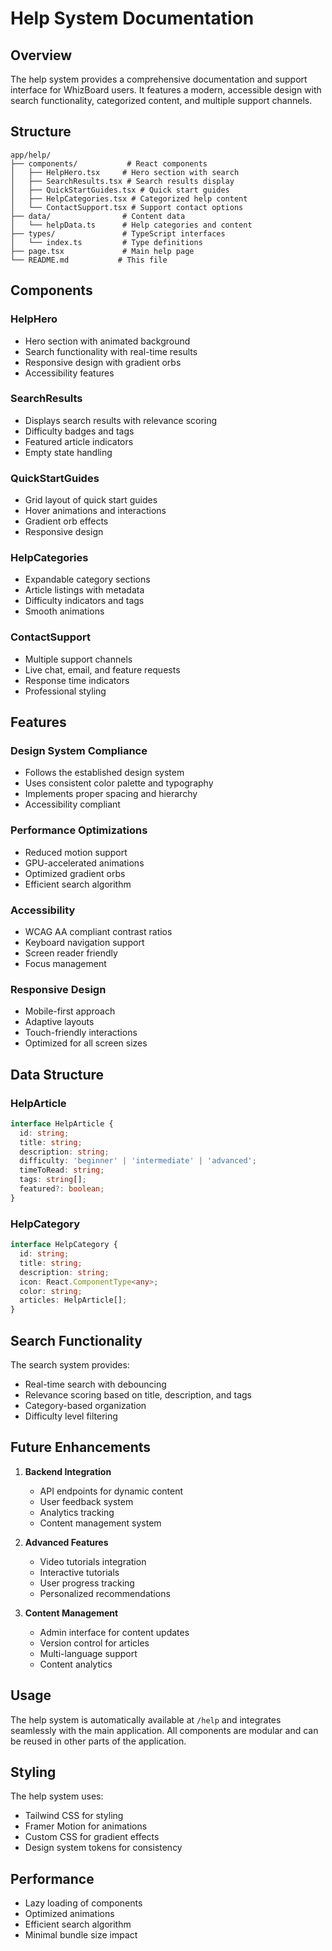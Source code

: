 # Help System Documentation

## Overview

The help system provides a comprehensive documentation and support interface for WhizBoard users. It features a modern, accessible design with search functionality, categorized content, and multiple support channels.

## Structure

```
app/help/
├── components/           # React components
│   ├── HelpHero.tsx     # Hero section with search
│   ├── SearchResults.tsx # Search results display
│   ├── QuickStartGuides.tsx # Quick start guides
│   ├── HelpCategories.tsx # Categorized help content
│   └── ContactSupport.tsx # Support contact options
├── data/                # Content data
│   └── helpData.ts      # Help categories and content
├── types/               # TypeScript interfaces
│   └── index.ts         # Type definitions
├── page.tsx             # Main help page
└── README.md           # This file
```

## Components

### HelpHero
- Hero section with animated background
- Search functionality with real-time results
- Responsive design with gradient orbs
- Accessibility features

### SearchResults
- Displays search results with relevance scoring
- Difficulty badges and tags
- Featured article indicators
- Empty state handling

### QuickStartGuides
- Grid layout of quick start guides
- Hover animations and interactions
- Gradient orb effects
- Responsive design

### HelpCategories
- Expandable category sections
- Article listings with metadata
- Difficulty indicators and tags
- Smooth animations

### ContactSupport
- Multiple support channels
- Live chat, email, and feature requests
- Response time indicators
- Professional styling

## Features

### Design System Compliance
- Follows the established design system
- Uses consistent color palette and typography
- Implements proper spacing and hierarchy
- Accessibility compliant

### Performance Optimizations
- Reduced motion support
- GPU-accelerated animations
- Optimized gradient orbs
- Efficient search algorithm

### Accessibility
- WCAG AA compliant contrast ratios
- Keyboard navigation support
- Screen reader friendly
- Focus management

### Responsive Design
- Mobile-first approach
- Adaptive layouts
- Touch-friendly interactions
- Optimized for all screen sizes

## Data Structure

### HelpArticle
```typescript
interface HelpArticle {
  id: string;
  title: string;
  description: string;
  difficulty: 'beginner' | 'intermediate' | 'advanced';
  timeToRead: string;
  tags: string[];
  featured?: boolean;
}
```

### HelpCategory
```typescript
interface HelpCategory {
  id: string;
  title: string;
  description: string;
  icon: React.ComponentType<any>;
  color: string;
  articles: HelpArticle[];
}
```

## Search Functionality

The search system provides:
- Real-time search with debouncing
- Relevance scoring based on title, description, and tags
- Category-based organization
- Difficulty level filtering

## Future Enhancements

1. **Backend Integration**
   - API endpoints for dynamic content
   - User feedback system
   - Analytics tracking
   - Content management system

2. **Advanced Features**
   - Video tutorials integration
   - Interactive tutorials
   - User progress tracking
   - Personalized recommendations

3. **Content Management**
   - Admin interface for content updates
   - Version control for articles
   - Multi-language support
   - Content analytics

## Usage

The help system is automatically available at `/help` and integrates seamlessly with the main application. All components are modular and can be reused in other parts of the application.

## Styling

The help system uses:
- Tailwind CSS for styling
- Framer Motion for animations
- Custom CSS for gradient effects
- Design system tokens for consistency

## Performance

- Lazy loading of components
- Optimized animations
- Efficient search algorithm
- Minimal bundle size impact 